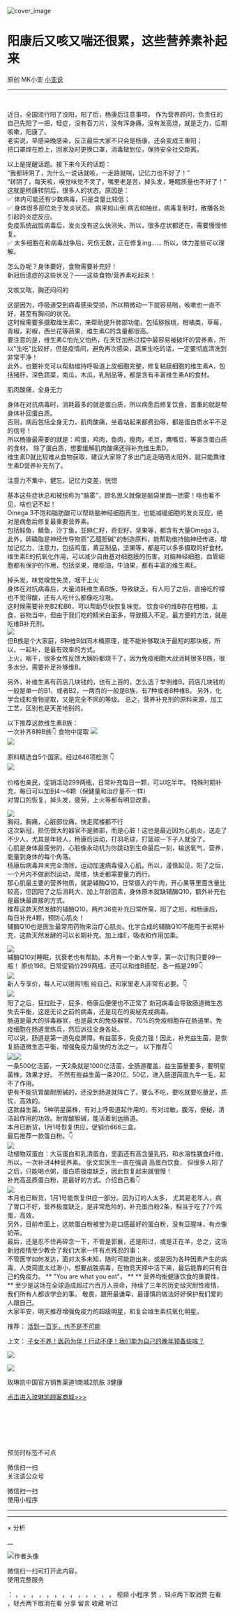 ![cover_image](http://mmbiz.qpic.cn/mmbiz_jpg/A8SKDch4cJGic2kx1XHKY8rm4iba6LofHHibQ7p1CmLU0iatA2UGl2lLNCCNZesII2iaWpnFcf7mlSHxlCzkOrKgydg/0?wx_fmt=jpeg)

#  阳康后又咳又喘还很累，这些营养素补起来

原创  MK小亚  [ 小亚说 ](javascript:void\(0\);)

__ _ _ _ _

​​​​  
  
近日，全国流行阳了没阳，阳了后，杨康后注意事项。
作为营养顾问，负责任的自己先阳了一把，轻症，没有吞刀片，没有浑身痛，没有发高烧，就是乏力，后期咳嗽，阳康了。  
老实说，早感染晚感染，反正最后大家不只会是杨康，还会变成王重阳；  
把口罩焊在脸上，回家及时更换口罩，消毒做到位，保持安全社交距离。  
  
以上是提醒话题。接下来今天的话题：  
“我都转阴了，为什么一说话就咳，一走路就喘，记忆力也不好了！”  
“转阴了，每天咳，嗅觉味觉不灵了，嘴里老是苦，掉头发，睡眠质量也不好了！”  
这就是杨康转阴后，很多人的状态。原因是：  
✅  体内可能还有少数病毒，只是含量比较低；  
✅  身体很多部位处于发炎状态。  病来如山倒 病去如抽丝，病毒复制时，散播各处引起的炎症反应。  
免疫系统战胜病毒后，发炎没有这么快消失，所以，很多症状都还在，需要慢慢修复。  
✅  太多细胞在和病毒战争后，死伤无数，正在修复ing……  所以，体力差些可以理解。  
  
怎么办呢？身体要好，食物需要补充好！  
新冠后遗症的这些状况？——这些食物/营养素吃起来！  
  
又咳又喘，胸还闷闷的  
  
这是因为，呼吸道受到病毒感染受损，所以稍微动一下就容易喘，咳嗽也一直不好，甚至有胸闷的状况。  
这时候需要多摄取维生素C，来帮助提升肺部功能，包括猕猴桃，柑橘类，草莓，青椒，彩椒，西兰花等蔬果，维生素C的含量都很高。  
要注意的是，维生素C怕光又怕热，在烹饪加热过程中最容易被破坏的营养素，所以"生吃"比较好，但是疫情间，避免再次感染，蔬果生吃的话，一定要彻底清洗到非常干净！  
此外，也要补充可以帮助维持呼吸道上皮细胞完整，修复粘膜细胞的维生素A，包括猪肝，深色蔬菜，南瓜，木瓜，乳制品等，都是含有丰富维生素A的食材。  
  
肌肉酸痛，全身无力  
  
身体在对抗病毒时，消耗最多的就是蛋白质，所以病愈后修复饮食，首重的就是帮身体补回蛋白质。  
否则，病后包括全身无力，肌肉酸痛，坐着站起来都费劲等，都是蛋白质水平不足的信号！  
所以杨康最需要的就是：鸡蛋，鸡肉，鱼肉，瘦肉，毛豆，鹰嘴豆，等富含蛋白质的食材。  除了蛋白质，想要缓解肌肉酸痛还得补充维生素D。  
维生素D就比较难从食物获取，建议大家除了多出门走走晒晒太阳外，就只能靠维生素D营养补充剂了。  
  
  
注意力不集中，健忘，记忆力变差，恍惚  
  
基本这些症状总和被统称为"脑雾"，顾名思义就像是脑袋里面一团雾！啥也看不见，啥也记不起！  
Omega 3不饱和脂肪酸可以帮助脑神经细胞再生，也能减缓细胞的发炎反应，绝对是病愈后修复最重要营养素。  
包括鲑鱼，鲭鱼，沙丁鱼，亚麻仁籽，奇亚籽，坚果等，都含有大量Omega 3。  
此外，卵磷脂是神经传导物质"乙醯胆碱"的制造原料，能帮助维持脑神经传递，增加记忆力，注意力，包括鸡蛋，黄豆制品，坚果等，都是可以多多摄取的好食材。  
维生素E的抗氧化作用，可以减少自由基对细胞膜的伤害，对脑神经细胞，血管细胞都有保护的作用，包括坚果，橄榄油，牛油果，都有丰富的维生素E。  
  
  
掉头发，味觉嗅觉失灵，咽干上火  
身体在对抗病毒后，大量消耗维生素B族，导致缺乏。有人阳了之后，直接吃柠檬也不觉得酸，还有人吃什么都像吃垃圾。  
这时候需要补充B2和B6，可以帮助尽快恢复味觉。
饮食中的维B存在粗粮，主食，谷物当中，但由于我们吃的精米白面多，导致摄入不足。最方便的方法，就是吃维B补充剂。  
![](https://mmbiz.qpic.cn/mmbiz_png/A8SKDch4cJGic2kx1XHKY8rm4iba6LofHHeZRLtc476hYQZicLvLiatSXicZan08IQNktWiaicm8ROEH1PqUNTiaCPabLA/640?wx_fmt=png)
​  
但B族是个大家庭，8种维B如同木桶原理，能不能补够取决于最短的那块板，所以，一起补，是最有效率的方式。  
上火，咽干，很多女性反馈大姨妈都烧干了，因为免疫细胞大战消耗很多B族，很多水分。需要补足补够维B。  
  
另外，补维生素有药店几块钱的，也有上百的，怎么选？举例维B，药店几块钱的一般是单一的B1，或者B2，一两百的一般是B族，有7种或者8种维B。
另外，化学合成和食物提取，又是完全不同的等级。  总之，营养补充剂的原料来源，加工工艺，区别也是天差地别的。  
  
以下推荐这款维生素B族：  
一次补齐8种B族👇  食物中提取
![](https://mmbiz.qpic.cn/mmbiz_png/A8SKDch4cJGic2kx1XHKY8rm4iba6LofHHXn6xo87ibE8LmbznLfdicGCZEHZz1xEaicB6fyylnV4CTQd6CkxiazQibsQ/640?wx_fmt=png)  
![](https://mmbiz.qpic.cn/mmbiz_png/A8SKDch4cJGic2kx1XHKY8rm4iba6LofHH1icrXbRFwqgAiczbGg1ofe99WEDDZrc3kcpgBWMqN9d0yZXBICx2NspQ/640?wx_fmt=png)
​  
  
  
原料精选自5个国家。经过646项检测  👇  
![](https://mmbiz.qpic.cn/mmbiz_png/A8SKDch4cJGic2kx1XHKY8rm4iba6LofHHGz6PMov5yx53M1fLDDtrEPwut7IEtKAsEov3PB84Gicibq6WLBAaiaaNw/640?wx_fmt=png)
​  
  
价格也亲民，促销活动299两瓶，日常补充每日一颗，可以吃半年。  特殊时期补充，每日可以加到4～6颗（保健量和治疗量不一样）  
对胃口的恢复，掉头发，疲劳，上火等都有明显改善。  
  
  
![](https://mmbiz.qpic.cn/mmbiz_png/A8SKDch4cJGic2kx1XHKY8rm4iba6LofHHPLQRptjUDibGu3yzxUhw6r4BwLjVibx9cVwwQTxBeicJphLENy9z5Vg3g/640?wx_fmt=png)  
​  胸闷，胸痛，心脏部位痛，快走爬楼都不行  
这次新冠，损伤很大的器官不是肺部，而是心脏！这也是最近因为心肌炎，送走了不少人，尤其是年轻人，杨康后运动，打羽毛球，打篮球一下子人就没了。  
心肌是身体最疲劳的，心脏像永动机为你跳动到生命最后一刻，输送氧气，营养，能量到身体的每个角落。  
杨康后病毒并未完全清除，运动加速病毒侵入心肌。所以，谨慎起见，阳了之后，一个月内不做剧烈运动，爬楼，快走都需要量力而行。  
那心肌最主要的营养物质，就是辅酶Q10，日常摄入的牛肉，开心果等里面含量比较高，但因阳了之后消耗大，加上年龄因素，身体原本就缺辅酶Q10，额外补充也是最快最直接的方式。  
推荐这款天然发酵的辅酶Q10，两片36克补充日常所需，阳了之后，和杨康后，每日补充4颗，预防心肌炎！  
辅酶Q10也是医生最常用药物来治疗心肌炎。化学合成的辅酶Q10不能用于长期补充，这款天然发酵的可以长期补充。加上维E，吸收和作用加乘。  
  
![](https://mmbiz.qpic.cn/mmbiz_png/A8SKDch4cJGic2kx1XHKY8rm4iba6LofHHPIl4EeMAxy02WbHUnFdMJ7nr2DbnQ6pibzWkgjtdxiavhQF6uDBFWAug/640?wx_fmt=png)  
辅酶Q10​对睡眠，抗衰老也有帮助。本月有一个新人专享，第一次订购只要99一瓶！  原价198。日常促销价299两瓶，还可以和维B搭配，各一瓶是299👇  
![](https://mmbiz.qpic.cn/mmbiz_png/A8SKDch4cJGic2kx1XHKY8rm4iba6LofHHxofm9ZQw5krpyaV9s5LeF1rNOtspTV6WS1eZhLWCq6BPvmUwAoqcuQ/640?wx_fmt=png)  
新人专享价，每人可以限购1瓶  给自己，和家里老人非常有必要。👇  
![](https://mmbiz.qpic.cn/mmbiz_png/A8SKDch4cJGic2kx1XHKY8rm4iba6LofHHuwOdQyulo6mZdqowoychp7pqvo11EfOj0xcQgvnNncQ8hywtlEZ7YA/640?wx_fmt=png)
​  
阳了之后，狂拉肚子，屁多，杨康后便便也不正常了  ​  新冠病毒会导致肠道微生态失去平衡，这是无论之前的病毒，还是现在的奥秘克戎病毒。  
肠道是最大的排毒器官，也是最大的免疫器官，70%的免疫细胞存在肠道里。免疫细胞在肠道里练兵，然后派往全身各处。  
可以说，肠道是第一道免疫屏障。有益菌多，免疫力强！因此，补充益生菌，是恢复肠道微生态平衡，增强免疫力最快的方法之一。  以下推荐👇  
![](https://mmbiz.qpic.cn/mmbiz_png/A8SKDch4cJGic2kx1XHKY8rm4iba6LofHHtsft6IXdTDX7aVl9Oo4DMpKmcEbkvKddRtHhYMib7TgicmZR2qGmfMxQ/640?wx_fmt=png)
​
![](https://mmbiz.qpic.cn/mmbiz_png/A8SKDch4cJGic2kx1XHKY8rm4iba6LofHHUZFHxByW8U9f5OxFQpN6DIibXaaS0gtD8ScOMxu9bdx7mJibFO0Dhq5Q/640?wx_fmt=png)  
一条500亿活菌，一天2条就是1000亿活菌，全肠道覆盖，益生菌量要多，要明星菌株​，效果才好。
不然有些益生菌一条20亿，50亿，进入肠道简直九牛一毛，起不了作用。  
更有不能抗胃酸耐胆碱的，还没到肠道就阵亡了。要么不吃，要吃就要吃量足，质优，高效的。  
这款益生菌，5种明星菌株，有对上呼吸道起作用的，有对过敏，腹泻，便秘，清洁起作用的功效。耐胃酸胆碱，能活着到达肠道。  
本月已断货，1月1号恢复供应，促销价666三盒。  
最后推荐一款蛋白粉。👇  
![](https://mmbiz.qpic.cn/mmbiz_png/A8SKDch4cJGic2kx1XHKY8rm4iba6LofHHMhpsPAXypyFwTnVurXbJiap2fgICraV0vGdUNNctk9meuuDOauDUoOQ/640?wx_fmt=png)  
​  动植物双蛋白：大豆蛋白和乳清蛋白，里面还有高含量乳钙，和水溶性膳食纤维，所以，一次补进4种营养素。  张文宏医生一直在强调  高蛋白饮食，
但很多人阳了之后，只能喝点粥，蛋白质极度缺乏，因此恢复起来就很慢！  
补充高品质蛋白粉，是最好的方式。介绍自己看👇  
![](https://mmbiz.qpic.cn/mmbiz_png/A8SKDch4cJGic2kx1XHKY8rm4iba6LofHHQWBPuOwzNYzvcF9micrZq8icVNXs7icKJIORpJgZAD8mz82ZLMhQM3JIw/640?wx_fmt=png)  
本月也已断货，1月1号能恢复供应一部分。​因为订的人太多，
尤其是老年人，病了胃口不好，营养极度缺乏，是非常危险的，补充蛋白粉2条，相当于吃了7个鸡蛋，高效。  
另外，目前市面上，这款蛋白粉被誉为是口感最好的蛋白粉，没有豆腥味，有点像奶茶。  
最后，还是忍不住再碎念一下，不管是郭襄，还是阳过，或是正在羊，总之，这场新冠疫情至少教会了我们大家一件有点残忍的事：  
不管医学如何发达，面对太多未知，随时可能跑出来，或是因为各种因素产生的病毒，人类简直太过渺小，想要战胜病毒，在物竞天择中活下来，最后能靠的只有自己的免疫力。
** "You are what you eat"，  ** ** 营养均衡健康饮食的重要性，  **
至少是这场在全球造成超过六百万人丧命，持续了三年的历史级灾耐性疫情，我们所有人都该学会的事。  敬畏，跟用最谦卑，最谨慎的做法好好保护我们爱的人跟自己。  
大家平安，明天推荐增强免疫力的超级明星，和复合维生素抗氧化明星。  

推荐： [ 活到一百岁，也不是不可能
](http://mp.weixin.qq.com/s?__biz=MzUxNDAwNTk0MQ==&mid=2247483704&idx=1&sn=dfbbe1321750ce81b34879745eea796b&chksm=f94dcfe2ce3a46f4d523630b552fa2c792af6b85392f0f7001b73b2629da0756981ddc719b0c&scene=21#wechat_redirect)  

上文： [ 子女不养！医药为伴！行动不便！我们能为自己的晚年预备些啥？
](https://mp.weixin.qq.com/s?__biz=MzUxNDAwNTk0MQ==&mid=2247484752&idx=1&sn=fbb79ef2c38d86e7134391f0cd0e1afe&scene=21#wechat_redirect)

![](https://mmbiz.qpic.cn/mmbiz_gif/b96CibCt70iaZ7Bia3Wm91cEuWhERXfCYjTia9tf7aMjVBNRETSa2NpGjCV6tyNvgCLos8LBgwEgxcwaIw8zdOsG7A/640?wx_fmt=gif)

![](https://mmbiz.qpic.cn/mmbiz_jpg/A8SKDch4cJEicCnqTxiatgGquhIicZ1wJ1Dth5YOOzoYV7U4N3HmiaO0vVAzjOpBVdtF0gnL632Fc7HqiaDmgveQDEw/640?wx_fmt=jpeg)

  

  

玫琳凯中国官方销售渠道1商城2肌肤 3健康  

[ 点击进入玫琳凯顾客商城>>> ]()

  

​​​​

  

  

​​​​

​

  

  

预览时标签不可点

微信扫一扫  
关注该公众号



微信扫一扫  
使用小程序

****



****



×  分析

__

![作者头像](http://mmbiz.qpic.cn/mmbiz_png/A8SKDch4cJE0KicTMyrVCx3VLqEgic5sJ1V5QeGZTibG9GLZlSCXSj5ByXNkib5PBrZVMkI41KKxgwE1K9gfypUeRg/0?wx_fmt=png)

微信扫一扫可打开此内容，  
使用完整服务

：  ，  ，  ，  ，  ，  ，  ，  ，  ，  ，  ，  ，  。  视频  小程序  赞  ，轻点两下取消赞  在看  ，轻点两下取消在看
分享  留言  收藏  听过

